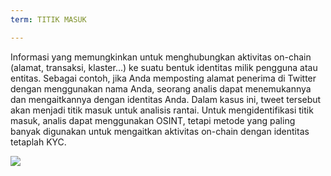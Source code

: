 ```yaml
---
term: TITIK MASUK

---
```

Informasi yang memungkinkan untuk menghubungkan aktivitas on-chain (alamat, transaksi, klaster...) ke suatu bentuk identitas milik pengguna atau entitas. Sebagai contoh, jika Anda memposting alamat penerima di Twitter dengan menggunakan nama Anda, seorang analis dapat menemukannya dan mengaitkannya dengan identitas Anda. Dalam kasus ini, tweet tersebut akan menjadi titik masuk untuk analisis rantai. Untuk mengidentifikasi titik masuk, analis dapat menggunakan OSINT, tetapi metode yang paling banyak digunakan untuk mengaitkan aktivitas on-chain dengan identitas tetaplah KYC.

![](../../dictionnaire/assets/28.webp)